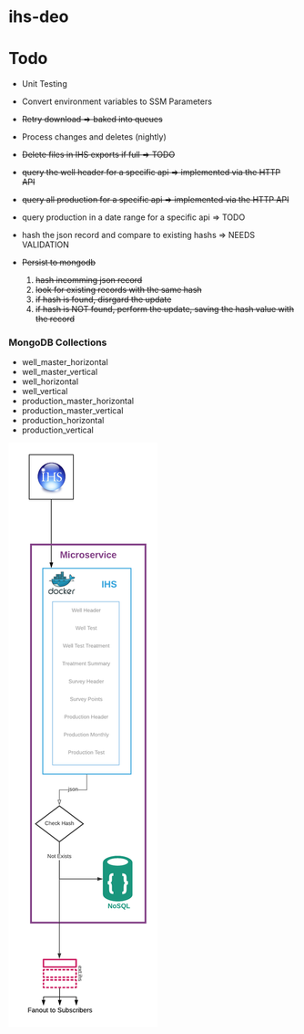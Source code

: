 # ihs-deo

# Todo

- Unit Testing
- Convert environment variables to SSM Parameters

- <s>Retry download => baked into queues</s>
- Process changes and deletes (nightly)
- <s>Delete files in IHS exports if full => TODO </s>
- <s>query the well header for a specific api => implemented via the HTTP API</s>
- <s>query all production for a specific api => implemented via the HTTP API</s>
- query production in a date range for a specific api => TODO
- hash the json record and compare to existing hashs => NEEDS VALIDATION
- <s>Persist to mongodb
  1. hash incomming json record
  2. look for existing records with the same hash
  3. if hash is found, disrgard the update
  4. if hash is NOT found, perform the update, saving the hash value with the record</s>

### MongoDB Collections

- well_master_horizontal
- well_master_vertical
- well_horizontal
- well_vertical
- production_master_horizontal
- production_master_vertical
- production_horizontal
- production_vertical

![refarch](/doc/refarch.png)
